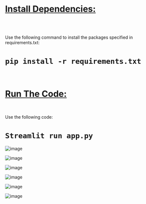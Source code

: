 <h1><u>Install Dependencies:</u></h1>
<br><br>
<p>Use the following command to install the packages specified in requirements.txt:<p>

<h1><code>pip install -r requirements.txt</code></h1>
<br>

<h1><u>Run The Code:</u></h1>
<br>
<p>Use the following code:</p>

<h1><code>Streamlit run app.py</code></h1>


![image](https://github.com/user-attachments/assets/408db32d-8770-4416-81b9-9e453f01eb4f)



![image](https://github.com/user-attachments/assets/b2a17dc0-9b00-4122-a279-6d040bd94ef8)



![image](https://github.com/user-attachments/assets/54dd6fd4-04e4-49a3-bf78-084b06f3325e)


![image](https://github.com/user-attachments/assets/52a6833e-5eb9-42cd-a720-a717b6c53980)


![image](https://github.com/user-attachments/assets/bd013b48-e3b4-4275-ad3f-f66f183eb984)



![image](https://github.com/user-attachments/assets/44a24752-1f2b-4e96-8bfe-26c312c63899)

